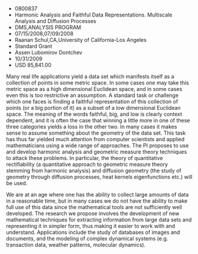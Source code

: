 
* 0800837
* Harmonic Analysis and Faithful Data Representations. Multiscale Analysis and Diffusion Processes
* DMS,ANALYSIS PROGRAM
* 07/15/2008,07/09/2008
* Raanan Schul,CA,University of California-Los Angeles
* Standard Grant
* Assen Lubomirov Dontchev
* 10/31/2009
* USD 85,841.00

Many real life applications yield a data set which manifests itself as a
collection of points in some metric space. In some cases one may take this
metric space as a high dimensional Euclidean space, and in some cases even this
is too restrictive an assumption. A standard task or challenge which one faces
is finding a faithful representation of this collection of points (or a big
portion of it) as a subset of a low dimensional Euclidean space. The meaning of
the words faithful, big, and low is clearly context dependent, and it is often
the case that winning a little more in one of these three categories yields a
loss in the other two. In many cases it makes sense to assume something about
the geometry of the data set. This task has thus far yielded much attention from
computer scientists and applied mathematicians using a wide range of approaches.
The PI proposes to use and develop harmonic analysis and geometric measure
theory techniques to attack these problems. In particular, the theory of
quantitative rectifiability (a quantitative approach to geometric measure theory
stemming from harmonic analysis) and diffusion geometry (the study of geometry
through diffusion processes, heat kernels eigenfunctions etc.) will be used.

We are at an age where one has the ability to collect large amounts of data in
a reasonable time, but in many cases we do not have the ability to make full use
of this data since the mathematical tools are not sufficiently well developed.
The research we propose involves the development of new mathematical techniques
for extracting information from large data sets and representing it in simpler
form, thus making it easier to work with and understand. Applications include
the study of databases of images and documents, and the modeling of complex
dynamical systems (e.g. transaction data, weather patterns, molecular dynamics).
